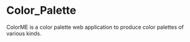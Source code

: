 # Color_Palette
ColorME is a color palette web application to produce color palettes of various kinds. 
